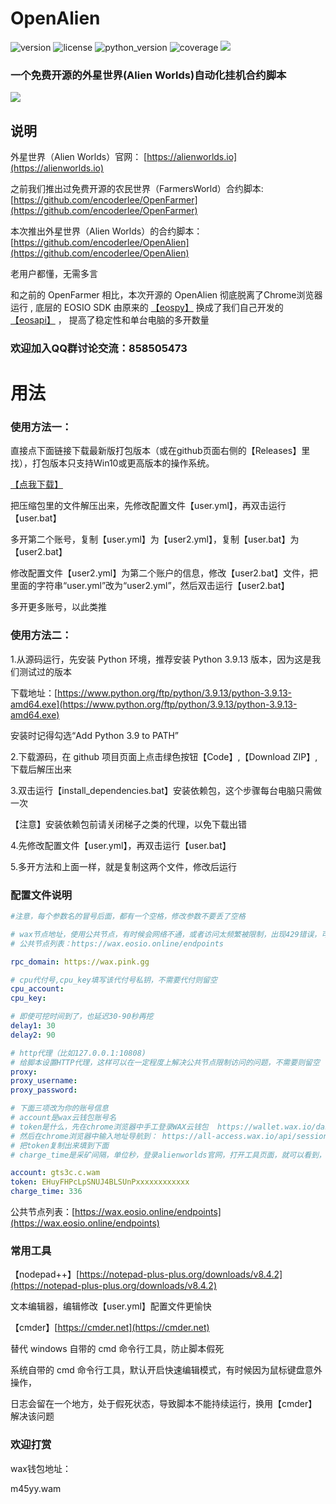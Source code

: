 # OpenAlien
![version](https://img.shields.io/badge/version-1.0.0-blue)
![license](https://img.shields.io/badge/license-MIT-brightgreen)
![python_version](https://img.shields.io/badge/python-%3E%3D%203.6-brightgreen)
![coverage](https://img.shields.io/badge/coverage-100%25-brightgreen)
[![](https://img.shields.io/badge/blog-@encoderlee-red)](https://encoderlee.blog.csdn.net)
### 一个免费开源的外星世界(Alien Worlds)自动化挂机合约脚本
![](https://raw.githubusercontent.com/encoderlee/OpenAlien/main/doc/demo1.png)
## 说明
外星世界（Alien Worlds）官网： [https://alienworlds.io](https://alienworlds.io)

之前我们推出过免费开源的农民世界（FarmersWorld）合约脚本:
[https://github.com/encoderlee/OpenFarmer](https://github.com/encoderlee/OpenFarmer)

本次推出外星世界（Alien Worlds）的合约脚本：
[https://github.com/encoderlee/OpenAlien](https://github.com/encoderlee/OpenAlien)

老用户都懂，无需多言

和之前的 OpenFarmer 相比，本次开源的 OpenAlien 彻底脱离了Chrome浏览器运行 , 底层的 EOSIO SDK 由原来的 [【eospy】](https://github.com/eosnewyork/eospy) 换成了我们自己开发的 [【eosapi】](https://github.com/encoderlee/eosapi) ，
提高了稳定性和单台电脑的多开数量

### 欢迎加入QQ群讨论交流：858505473

# 用法

### 使用方法一：

直接点下面链接下载最新版打包版本（或在github页面右侧的【Releases】里找），打包版本只支持Win10或更高版本的操作系统。

[【点我下载】](https://github.com/encoderlee/OpenAlien/releases/download/1.0.0/OpenAlien_1.0.0.zip)

把压缩包里的文件解压出来，先修改配置文件【user.yml】，再双击运行【user.bat】

多开第二个账号，复制【user.yml】为【user2.yml】，复制【user.bat】为【user2.bat】

修改配置文件【user2.yml】为第二个账户的信息，修改【user2.bat】文件，把里面的字符串“user.yml”改为“user2.yml”，然后双击运行【user2.bat】

多开更多账号，以此类推

### 使用方法二：

1.从源码运行，先安装 Python 环境，推荐安装 Python 3.9.13 版本，因为这是我们测试过的版本

下载地址：[https://www.python.org/ftp/python/3.9.13/python-3.9.13-amd64.exe](https://www.python.org/ftp/python/3.9.13/python-3.9.13-amd64.exe)

安装时记得勾选“Add Python 3.9 to PATH”

2.下载源码，在 github 项目页面上点击绿色按钮【Code】,【Download ZIP】,下载后解压出来

3.双击运行【install_dependencies.bat】安装依赖包，这个步骤每台电脑只需做一次

【注意】安装依赖包前请关闭梯子之类的代理，以免下载出错

4.先修改配置文件【user.yml】，再双击运行【user.bat】

5.多开方法和上面一样，就是复制这两个文件，修改后运行

### 配置文件说明

```yaml
#注意，每个参数名的冒号后面，都有一个空格，修改参数不要丢了空格

# wax节点地址，使用公共节点，有时候会网络不通，或者访问太频繁被限制，出现429错误，可以换节点，或者搭建私有节点
# 公共节点列表：https://wax.eosio.online/endpoints

rpc_domain: https://wax.pink.gg

# cpu代付号,cpu_key填写该代付号私钥，不需要代付则留空
cpu_account:
cpu_key:

# 即使可挖时间到了，也延迟30-90秒再挖
delay1: 30
delay2: 90

# http代理（比如127.0.0.1:10808)
# 给脚本设置HTTP代理，这样可以在一定程度上解决公共节点限制访问的问题，不需要则留空
proxy:
proxy_username:
proxy_password:

# 下面三项改为你的账号信息
# account是wax云钱包账号名
# token是什么，先在chrome浏览器中手工登录WAX云钱包  https://wallet.wax.io/dashboard
# 然后在chrome浏览器中输入地址导航到： https://all-access.wax.io/api/session
# 把token复制出来填到下面
# charge_time是采矿间隔，单位秒，登录alienworlds官网，打开工具页面，就可以看到，按实际情况填写

account: gts3c.c.wam
token: EHuyFHPcLpSNUJ4BLSUnPxxxxxxxxxxxx
charge_time: 336

```

公共节点列表：[https://wax.eosio.online/endpoints](https://wax.eosio.online/endpoints)

### 常用工具

【nodepad++】[https://notepad-plus-plus.org/downloads/v8.4.2](https://notepad-plus-plus.org/downloads/v8.4.2)

文本编辑器，编辑修改【user.yml】配置文件更愉快

【cmder】[https://cmder.net](https://cmder.net)

替代 windows 自带的 cmd 命令行工具，防止脚本假死

系统自带的 cmd 命令行工具，默认开启快速编辑模式，有时候因为鼠标键盘意外操作，

日志会留在一个地方，处于假死状态，导致脚本不能持续运行，换用【cmder】解决该问题
### 欢迎打赏

wax钱包地址：

m45yy.wam

